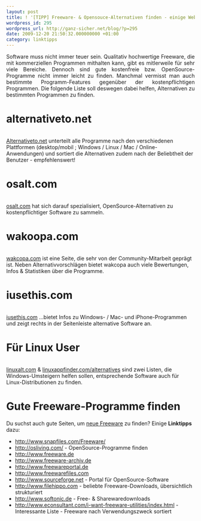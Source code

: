 ```yaml
---
layout: post
title: ! '[TIPP] Freeware- & Opensouce-Alternativen finden - einige Websites'
wordpress_id: 295
wordpress_url: http://ganz-sicher.net/blog/?p=295
date: 2009-12-20 21:50:32.000000000 +01:00
category: linktipps
---
```

<p style="text-align: justify;">Software muss nicht immer teuer sein. Qualitativ hochwertige Freeware, die mit kommerziellen Programmen mithalten kann, gibt es mitlerweile für sehr viele Bereiche. Dennoch sind gute kostenfreie bzw. OpenSource-Programme nicht immer leicht zu finden. Manchmal vermisst man auch bestimmte Programm-Features gegenüber der kostenpflichtigen Programmen. Die folgende Liste soll deswegen dabei helfen, Alternativen zu bestimmten Programmen zu finden.</p>

alternativeto.net
=================
<a href="http://alternativeto.net/" target="_blank"><img style="max-width: 800px;" src="/wp-content/uploads/alternativeto_net.png" alt="" /></a>

[Alternativeto.net](http://alternativeto.net/) unterteilt alle Programme nach den verschiedenen Plattformen (desktop/mobil ; Windows / Linux / Mac / Online-Anwendungen) und sortiert die Alternativen zudem nach der Beliebtheit der Benutzer - empfehlenswert!


osalt.com
=========

<a href="http://www.osalt.com/" target="_blank"><img style="max-width: 800px;" src="/wp-content/uploads/osalt_com.png" alt="" /></a>


[osalt.com](http://osalt.com) hat sich darauf spezialisiert, OpenSource-Alternativen zu kostenpflichtiger Software zu sammeln.


wakoopa.com
===========

<a href="http://wakoopa.com/" target="_blank"><img style="max-width: 800px;" src="/wp-content/uploads/wakcopa_com.png" alt="" /></a>


[wakcopa.com](http://wakoopa.com/) ist eine Seite, die sehr von der Community-Mitarbeit geprägt ist. Neben Alternativvorschlägen bietet wakcopa auch viele Bewertungen, Infos &amp; Statistiken über die Programme.


iusethis.com
============

<a href="http://windows.iusethis.com/" target="_blank"><img style="max-width: 800px;" src="/wp-content/uploads/iusethis_com.png" alt="" /></a>


[iusethis.com](http://windows.iusethis.com/) ...bietet Infos zu Windows- / Mac- und iPhone-Programmen und zeigt rechts in der Seitenleiste alternative Software an.


Für Linux User
==============

<img style="max-width: 800px;" src="/wp-content/uploads/linux_apps.png" alt="" />

[linuxalt.com](http://www.linuxalt.com/) &amp; [linuxappfinder.com/alternatives](http://linuxappfinder.com/alternatives) sind zwei Listen, die Windows-Umsteigern helfen sollen, entsprechende Software auch für Linux-Distributionen zu finden.

Gute Freeware-Programme finden
==============================

<p style="margin-top: 20px;">Du suchst auch gute Seiten, um <span style="text-decoration: underline;">neue Freeware</span> zu finden? Einige <strong>Linktipps</strong> dazu:</p>


<ul>
	<li><a href="http://www.snapfiles.com/Freeware/" target="_blank">http://www.snapfiles.com/Freeware/</a></li>
	<li><a href="http://osliving.com/" target="_blank">http://osliving.com/</a> - OpenSource-Programme finden</li>
	<li><a href="http://www.freeware.de" target="_blank">http://www.freeware.de</a></li>
	<li><a href="http://www.freeware-archiv.de" target="_blank">http://www.freeware-archiv.de</a></li>
	<li><a href="http://www.freewareportal.de" target="_blank">http://www.freewareportal.de</a></li>
	<li><a href="http://www.freewarefiles.com" target="_blank">http://www.freewarefiles.com</a></li>
	<li><a href="http://www.sourceforge.net" target="_blank">http://www.sourceforge.net</a> - Portal für OpenSource-Software</li>
	<li><a href="http://www.filehippo.com" target="_blank">http://www.filehippo.com</a> - beliebte Freeware-Downloads, übersichtlich strukturiert</li>
	<li><a href="http://www.softonic.de" target="_blank">http://www.softonic.de</a> - Free- &amp; Sharewaredownloads</li>
	<li><a href="http://www.econsultant.com/i-want-freeware-utilities/index.html" target="_blank">http://www.econsultant.com/i-want-freeware-utilities/index.html</a> - Interessante Liste - Freeware nach Verwendungszweck sortiert</li>
</ul>
